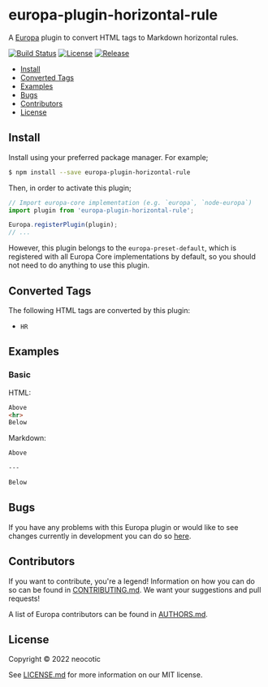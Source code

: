 # europa-plugin-horizontal-rule

A [Europa](https://github.com/neocotic/europa) plugin to convert HTML tags to Markdown horizontal rules.

[![Build Status](https://img.shields.io/github/workflow/status/neocotic/europa/CI/develop?style=flat-square)](https://github.com/neocotic/europa/actions/workflows/ci.yml)
[![License](https://img.shields.io/npm/l/europa-plugin-horizontal-rule.svg?style=flat-square)](https://github.com/neocotic/europa/raw/main/packages/europa-plugin-horizontal-rule/LICENSE.md)
[![Release](https://img.shields.io/npm/v/europa-plugin-horizontal-rule.svg?style=flat-square)](https://npmjs.com/package/europa-plugin-horizontal-rule)

* [Install](#install)
* [Converted Tags](#converted-tags)
* [Examples](#examples)
* [Bugs](#bugs)
* [Contributors](#contributors)
* [License](#license)

## Install

Install using your preferred package manager. For example;

``` bash
$ npm install --save europa-plugin-horizontal-rule
```

Then, in order to activate this plugin;

``` javascript
// Import europa-core implementation (e.g. `europa`, `node-europa`)
import plugin from 'europa-plugin-horizontal-rule';

Europa.registerPlugin(plugin);
// ...
```

However, this plugin belongs to the `europa-preset-default`, which is registered with all Europa Core implementations by default,
so you should not need to do anything to use this plugin.

## Converted Tags

The following HTML tags are converted by this plugin:

* `HR`

## Examples

### Basic

HTML:

``` html
Above
<hr>
Below
```

Markdown:

``` markdown
Above

---

Below
```

## Bugs

If you have any problems with this Europa plugin or would like to see changes currently in development you can do so
[here](https://github.com/neocotic/europa/issues).

## Contributors

If you want to contribute, you're a legend! Information on how you can do so can be found in
[CONTRIBUTING.md](https://github.com/neocotic/europa/blob/main/CONTRIBUTING.md). We want your suggestions and pull
requests!

A list of Europa contributors can be found in [AUTHORS.md](https://github.com/neocotic/europa/blob/main/AUTHORS.md).

## License

Copyright © 2022 neocotic

See [LICENSE.md](https://github.com/neocotic/europa/raw/main/packages/europa-plugin-horizontal-rule/LICENSE.md) for more information on
our MIT license.
